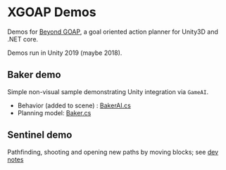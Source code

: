 # XGOAP Demos

Demos for [Beyond GOAP](https://github.com/active-logic/xgoap), a goal oriented action planner for Unity3D and .NET core.

Demos run in Unity 2019 (maybe 2018).

## Baker demo

Simple non-visual sample demonstrating Unity integration via `GameAI`.

- Behavior (added to scene) : [BakerAI.cs](Assets/Baker/BakerAI.cs)
- Planning model: [Baker.cs](Assets/Baker/Baker.cs)

## Sentinel demo

Pathfinding, shooting and opening new paths by moving blocks; see [dev notes](Assets/Sentinel/README.md)

